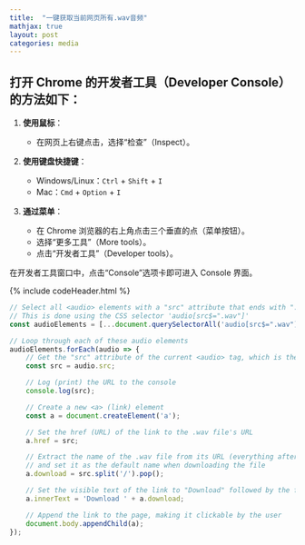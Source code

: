 ```yaml
---
title:  "一键获取当前网页所有.wav音频"
mathjax: true
layout: post
categories: media
---
```


## 打开 Chrome 的开发者工具（Developer Console）的方法如下：

1. **使用鼠标**：
   - 在网页上右键点击，选择“检查”（Inspect）。

2. **使用键盘快捷键**：
   - Windows/Linux：`Ctrl` + `Shift` + `I`
   - Mac：`Cmd` + `Option` + `I`

3. **通过菜单**：
   - 在 Chrome 浏览器的右上角点击三个垂直的点（菜单按钮）。
   - 选择“更多工具”（More tools）。
   - 点击“开发者工具”（Developer tools）。

在开发者工具窗口中，点击“Console”选项卡即可进入 Console 界面。

{% include codeHeader.html %}
```javascript
// Select all <audio> elements with a "src" attribute that ends with ".wav"
// This is done using the CSS selector 'audio[src$=".wav"]'
const audioElements = [...document.querySelectorAll('audio[src$=".wav"]')];

// Loop through each of these audio elements
audioElements.forEach(audio => {
    // Get the "src" attribute of the current <audio> tag, which is the URL of the .wav file
    const src = audio.src;

    // Log (print) the URL to the console
    console.log(src);

    // Create a new <a> (link) element
    const a = document.createElement('a');

    // Set the href (URL) of the link to the .wav file's URL
    a.href = src;

    // Extract the name of the .wav file from its URL (everything after the last '/')
    // and set it as the default name when downloading the file
    a.download = src.split('/').pop();

    // Set the visible text of the link to "Download" followed by the file's name
    a.innerText = 'Download ' + a.download;

    // Append the link to the page, making it clickable by the user
    document.body.appendChild(a);
});

```


